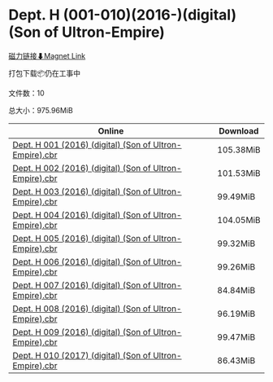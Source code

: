 # Dept. H (001-010)(2016-)(digital)(Son of Ultron-Empire)

[磁力链接⬇Magnet Link](magnet:?xt=urn:btih:1db29772c25f99e02b24fb12c8d27c8e2a5e0228&dn=Dept.%20H%20%28001-010%29%282016-%29%28digital%29%28Son%20of%20Ultron-Empire%29)

打包下载📦仍在工事中

文件数：10

总大小：975.96MiB

Online | Download
--- | ---
[Dept. H 001 (2016) (digital) (Son of Ultron-Empire).cbr](https://github.com/alicewish/markdown/blob/master/comic/Dept-H-001-2016-digital-Son-of-Ultron-Empire-cbr.md) | 105.38MiB
[Dept. H 002 (2016) (digital) (Son of Ultron-Empire).cbr](https://github.com/alicewish/markdown/blob/master/comic/Dept-H-002-2016-digital-Son-of-Ultron-Empire-cbr.md) | 101.53MiB
[Dept. H 003 (2016) (digital) (Son of Ultron-Empire).cbr](https://github.com/alicewish/markdown/blob/master/comic/Dept-H-003-2016-digital-Son-of-Ultron-Empire-cbr.md) | 99.49MiB
[Dept. H 004 (2016) (digital) (Son of Ultron-Empire).cbr](https://github.com/alicewish/markdown/blob/master/comic/Dept-H-004-2016-digital-Son-of-Ultron-Empire-cbr.md) | 104.05MiB
[Dept. H 005 (2016) (digital) (Son of Ultron-Empire).cbr](https://github.com/alicewish/markdown/blob/master/comic/Dept-H-005-2016-digital-Son-of-Ultron-Empire-cbr.md) | 99.32MiB
[Dept. H 006 (2016) (digital) (Son of Ultron-Empire).cbr](https://github.com/alicewish/markdown/blob/master/comic/Dept-H-006-2016-digital-Son-of-Ultron-Empire-cbr.md) | 99.26MiB
[Dept. H 007 (2016) (digital) (Son of Ultron-Empire).cbr](https://github.com/alicewish/markdown/blob/master/comic/Dept-H-007-2016-digital-Son-of-Ultron-Empire-cbr.md) | 84.84MiB
[Dept. H 008 (2016) (digital) (Son of Ultron-Empire).cbr](https://github.com/alicewish/markdown/blob/master/comic/Dept-H-008-2016-digital-Son-of-Ultron-Empire-cbr.md) | 96.19MiB
[Dept. H 009 (2016) (digital) (Son of Ultron-Empire).cbr](https://github.com/alicewish/markdown/blob/master/comic/Dept-H-009-2016-digital-Son-of-Ultron-Empire-cbr.md) | 99.47MiB
[Dept. H 010 (2017) (digital) (Son of Ultron-Empire).cbr](https://github.com/alicewish/markdown/blob/master/comic/Dept-H-010-2017-digital-Son-of-Ultron-Empire-cbr.md) | 86.43MiB